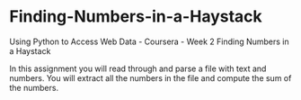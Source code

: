 # Finding-Numbers-in-a-Haystack
Using Python to Access Web Data - Coursera - Week 2
Finding Numbers in a Haystack

In this assignment you will read through and parse a file with text and numbers. You will extract all the numbers in the file and compute the sum of the numbers.

